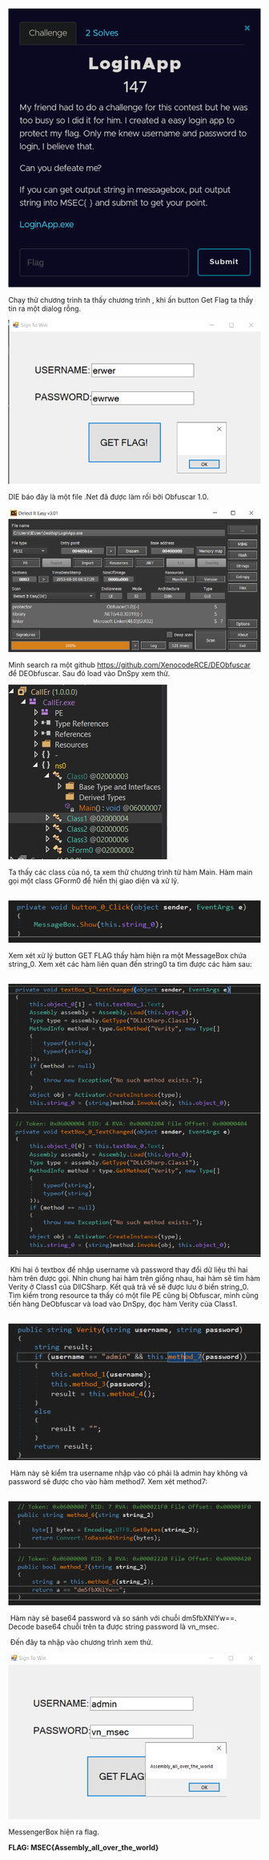 ​					![](challenge.png)

Chạy thử chương trình ta thấy chương trình , khi ấn button Get Flag ta thấy tin ra một dialog rỗng.

![](run1.png)

DIE báo đây là một file .Net đã được làm rối bởi Obfuscar 1.0.  

![](DIE1.png)

Mình search ra một github https://github.com/XenocodeRCE/DEObfuscar để DEObfuscar. Sau đó load vào DnSpy xem thử.

![](class.png)

Ta thấy các class của nó, ta xem thử chương trình từ hàm Main. Hàm main gọi một class GForm0 để hiển thị giao diện và xử lý.

​									![](btnFunc.png)

Xem xét xử lý button GET FLAG thấy hàm hiện ra một MessageBox chứa string_0. Xem xét các hàm liên quan đến string0  ta tìm được các hàm sau:

​									![](FuncHandleTextChange.png)

​		Khi hai ô textbox để nhập username và password thay đổi dữ liệu thì hai hàm trên được gọi. Nhìn chung hai hàm trên giống nhau, hai hàm sẽ tìm hàm Verity ở Class1 của DllCSharp. Kết quả trả về sẽ được lưu ở biến string_0. Tìm kiếm trong resource ta thấy có một file PE cũng bị Obfuscar, mình cũng tiến hàng DeObfuscar và load vào DnSpy, đọc hàm Verity của Class1.

​									![](VerityFunc.png)

​		Hàm này sẽ kiểm tra username nhập vào có phải là admin hay không và password sẽ được cho vào hàm method7. Xem xét method7:

​								![](method7_6.png)

​	Hàm này sẽ base64 password và so sánh với chuỗi dm5fbXNlYw==.  Decode base64 chuỗi trên ta được string password là vn_msec.

​	Đến đây ta nhập vào chương trình xem thử.

![](Flag.png)

MessengerBox hiện ra flag.

**FLAG: MSEC{Assembly_all_over_the_world}**



​				